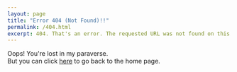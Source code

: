 ```yaml
---
layout: page
title: "Error 404 (Not Found)!!"
permalink: /404.html
excerpt: 404. That's an error. The requested URL was not found on this server.
---
```

Oops! You're lost in my paraverse.<br>
But you can click [here](/) to go back to the home page.
